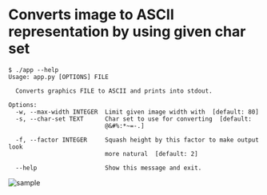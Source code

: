# Converts image to ASCII representation by using given char set

```
$ ./app --help
Usage: app.py [OPTIONS] FILE

  Converts graphics FILE to ASCII and prints into stdout.

Options:
  -w, --max-width INTEGER  Limit given image width with  [default: 80]
  -s, --char-set TEXT      Char set to use for converting  [default:
                           @&#%:*~=-.]

  -f, --factor INTEGER     Squash height by this factor to make output look
                           more natural  [default: 2]

  --help                   Show this message and exit.

```

![sample](https://github.com/yell0w4x/playground/raw/main/img-to-ascii/sample.png)